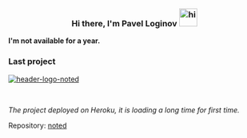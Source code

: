 <h3 align="center"> Hi there, I'm Pavel Loginov <img alt="hi" src="https://raw.githubusercontent.com/aemmadi/aemmadi/master/wave.gif" width="36"/></h3>


<b>I'm not available for a year.</b>


<h3>Last project</h3>

<p><a href="https://noted-eu.herokuapp.com/notes/" target="_blank"><img src="https://i.ibb.co/r3M4k7w/header-logo-noted.png" alt="header-logo-noted" border="0"></a></p>

<br/>

<i>The project deployed on Heroku, it is loading a long time for first time.</i>

Repository: [noted](https://github.com/pavel-loginov-dev/noted)





<!--
**pavel-loginov-dev/pavel-loginov-dev** is a ✨ _special_ ✨ repository because its `README.md` (this file) appears on your GitHub profile.

Here are some ideas to get you started:

- 🔭 I’m currently working on ...

- 🌱 I’m currently learning ...

- 👯 I’m looking to collaborate on ...

- 🤔 I’m looking for help with ...

- 💬 Ask me about ...

- 📫 How to reach me: ...

- 😄 Pronouns: ...

- ⚡ Fun fact: ...

  -->
